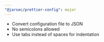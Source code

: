 ```yaml
---
"@jarsec/prettier-config": major
---
```


- Convert configuration file to JSON
- No semicolons allowed
- Use tabs instead of spaces for indentation
